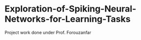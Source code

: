 # Exploration-of-Spiking-Neural-Networks-for-Learning-Tasks
Project work done under Prof. Forouzanfar
